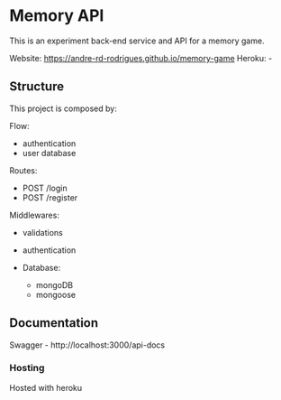 # Memory API

This is an experiment back-end service and API for a memory game.

Website: https://andre-rd-rodrigues.github.io/memory-game
Heroku: -

## Structure

This project is composed by:

Flow:

- authentication
- user database

Routes:

- POST /login
- POST /register

Middlewares:

- validations
- authentication

- Database:

  - mongoDB
  - mongoose

## Documentation

Swagger - http://localhost:3000/api-docs

### Hosting

Hosted with heroku
